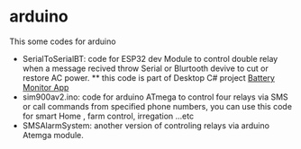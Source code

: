# arduino

This some codes for arduino
* SerialToSerialBT: code for ESP32 dev Module to control double relay when a message recived throw Serial or Blurtooth devive to cut or restore AC power.
 ** this code is part of Desktop C# project [Battery Monitor App](https://github.com/djennadhamza/BatteryMonitorApp)
* sim900av2.ino: code for arduino ATmega to control four relays via SMS or call commands from specified phone numbers, you can use this code for smart Home , farm control, irregation ...etc
* SMSAlarmSystem: another version of controling relays via arduino Atemga module.